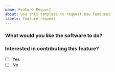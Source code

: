 ```yaml
---
name: Feature Request
about: Use this template to request new features
labels: feature request
---
```

### What would you like the software to do?

        
### Interested in contributing this feature?

- [ ] Yes
- [ ] No
